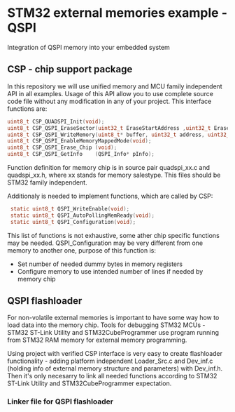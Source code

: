 # STM32 external memories example - QSPI
Integration of QSPI memory into your embedded system

## CSP - chip support package

In this repository we will use unified memory and MCU family independent API in all examples. Usage of this API allow you to use complete source code file without any modification in any of your project. This interface functions are:

```c
uint8_t CSP_QUADSPI_Init(void);
uint8_t CSP_QSPI_EraseSector(uint32_t EraseStartAddress ,uint32_t EraseEndAddress);
uint8_t CSP_QSPI_WriteMemory(uint8_t* buffer, uint32_t address, uint32_t buffer_size);
uint8_t CSP_QSPI_EnableMemoryMappedMode(void);
uint8_t CSP_QSPI_Erase_Chip (void);
uint8_t CSP_QSPI_GetInfo    (QSPI_Info* pInfo);
```

Function definition for memory chip is in source pair quadspi_xx.c and quadspi_xx.h, where xx stands for memory salestype. This files should be STM32 family independent.

Additionaly is needed to implement functions, which are called by CSP:

```c
 static uint8_t QSPI_WriteEnable(void);
 static uint8_t QSPI_AutoPollingMemReady(void);
 static uint8_t QSPI_Configuration(void);
```

This list of functions is not exhaustive, some ather chip specific functions may be needed. QSPI_Configuration may be very different from one memory to another one, purpose of this function is:

* Set number of needed dummy bytes in memory registers
* Configure memory to use intended number of lines if needed by memory chip

## QSPI flashloader
For non-volatile external memories is important to have some way how to load data into the memory chip. Tools for debugging STM32 MCUs - STM32 ST-Link Utility and STM32CubeProgrammer use program running from STM32 RAM memory  for external memory programming.

Using project with verified CSP interface is very easy to create flashloader functionality - adding platform independent Loader_Src.c and Dev_inf.c (holding info of external memory structure and parameters) with Dev_inf.h. Then it's only necesarry to link all needed functions according to  STM32 ST-Link Utility and STM32CubeProgrammer expectation.

### Linker file for QSPI flashloader

  